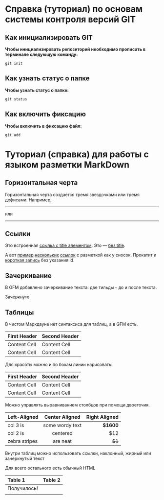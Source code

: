 # Справка (туториал) по основам системы контроля версий GIT

## Как инициализировать GIT 
**Чтобы инициализировать репозиторий необходимо прописать в терминале следующую команду:**

```
git init
```
## Как узнать статус о папке
**Чтобы узнать статус о папке:**
```
git status
```
## Как включить фиксацию
**Чтобы включить в фиксацию файл:**
```
git add
```


# Туториал (справка) для работы с языком разметки MarkDown 







## Горизонтальная черта

Горизонтальная черта создается тремя звездочками или тремя дефисами. Например, 

***
или

---



## Ссылки
Это встроенная [ссылка с title элементом](http://example.com/link "Я ссылка"). Это — [без title](http://example.com/link).

А вот [пример][1] [нескольких][2] [ссылок][id] с разметкой как у сносок. Прокатит и [короткая запись][] без указания id.

[1]: http://example.com/ "Optional Title Here"
[2]: http://example.com/some
[id]: http://example.com/links (Optional Title Here)
[короткая запись]: http://example.com/short


## Зачеркивание
В GFM добавлено зачеркивание текста: две тильды `~` до и после текста.

~~Зачеркнуто~~



## Таблицы

В чистом Маркдауне нет синтаксиса для таблиц, а в GFM есть.

First Header  | Second Header
------------- | -------------
Content Cell  | Content Cell
Content Cell  | Content Cell

Для красоты можно и по бокам линии нарисовать:

| First Header  | Second Header |
| ------------- | ------------- |
| Content Cell  | Content Cell  |
| Content Cell  | Content Cell  |

Можно управлять выравниванием столбцов при помощи двоеточия.

| Left-Aligned  | Center Aligned  | Right Aligned |
|:------------- |:---------------:| -------------:|
| col 3 is      | some wordy text |     **$1600** |
| col 2 is      | centered        |         $12   |
| zebra stripes | are neat        |        ~~$1~~ |

Внутри таблиц можно использовать ссылки, наклонный, жирный или зачеркнутый текст

Для всего остального есть обычный HTML

| Table 1 | Table 2| 
|:--------|--------|
|Получилось!       |
|                  |




